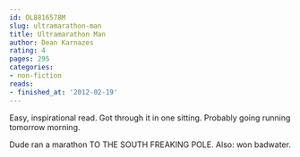 ```yaml
---
id: OL8816578M
slug: ultramarathon-man
title: Ultramarathon Man
author: Dean Karnazes
rating: 4
pages: 295
categories:
- non-fiction
reads:
- finished_at: '2012-02-19'
---
```

Easy, inspirational read. Got through it in one sitting. Probably going running tomorrow morning.

Dude ran a marathon TO THE SOUTH FREAKING POLE. Also: won badwater.
